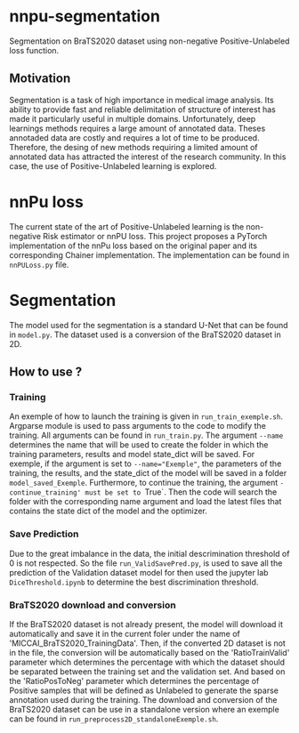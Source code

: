 # nnpu-segmentation
 Segmentation on BraTS2020 dataset using non-negative Positive-Unlabeled loss function. 
## Motivation 
Segmentation is a task of high importance in medical image analysis. Its ability to provide fast and reliable delimitation of structure of interest has made it particularly useful in multiple domains. 
Unfortunately, deep learnings methods requires a large amount of annotated data. Theses annotaded data are costly and requires a lot of time to be produced. 
Therefore, the desing of new methods requiring a limited amount of annotated data has attracted the interest of the research community. 
In this case, the use of Positive-Unlabeled learning is explored. 
# nnPu loss 
The current state of the art of Positive-Unlabeled learning is the non-negative Risk estimator or nnPU loss. 
This project proposes a PyTorch implementation of the nnPu loss based on the original paper and its corresponding Chainer implementation. 
The implementation can be found in `nnPULoss.py` file. 
# Segmentation 
The model used for the segmentation is a standard U-Net that can be found in `model.py`. 
The dataset used is a conversion of the BraTS2020 dataset in 2D. 
## How to use ? 
### Training 
An exemple of how to launch the training is given in `run_train_exemple.sh`. Argparse module is used to pass arguments to the code to modify the training. 
All arguments can be found in `run_train.py`. The argument `--name` determines the name that will be used to create the folder in which the training parameters, results and model state_dict will be saved.
For exemple, if the argument is set to  `--name="Exemple"`, the parameters of the training, the results, and the state_dict of the model will be saved in a folder `model_saved_Exemple`.
Furthermore, to continue the training, the argument `-continue_training' must be set to `True`. Then the code will search the folder with the corresponding name argument and load the latest files that contains the state dict of the model and the optimizer. 
### Save Prediction 
Due to the great imbalance in the data, the initial descrimination threshold of 0 is not respected. So the file `run_ValidSavePred.py`, is used to save all the prediction of the Validation dataset model for then used the jupyter lab `DiceThreshold.ipynb` to determine the best discrimination threshold. 
### BraTS2020 download and conversion 
If the BraTS2020 dataset is not already present, the model will download it automatically and save it in the current foler under the name of 'MICCAI_BraTS2020_TrainingData'.
Then, if the converted 2D dataset is not in the file, the conversion will be automatically based on the 'RatioTrainValid' parameter which determines the percentage with which the dataset should be separated between the training set and the validation set.  And based on the 'RatioPosToNeg' parameter which determines the percentage of Positive samples that will be defined as Unlabeled to generate the sparse annotation used during the training.
The download and conversion of the BraTS2020 dataset can be use in a standalone version where an exemple can be found in `run_preprocess2D_standaloneExemple.sh`. 







